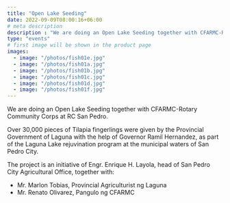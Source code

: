```yaml
---
title: "Open Lake Seeding"
date: 2022-09-09T08:00:16+06:00
# meta description
description : "We are doing an Open Lake Seeding together with CFARMC-Rotary Community Corps at RC San Pedro"
type: "events"
# first image will be shown in the product page
images:
  - image: "/photos/fish01e.jpg"  
  - image: "/photos/fish01a.jpg"
  - image: "/photos/fish01b.jpg"
  - image: "/photos/fish01c.jpg"
  - image: "/photos/fish01d.jpg"
  - image: "/photos/fish01f.jpg"          
---
```



We are doing an Open Lake Seeding together with CFARMC-Rotary Community Corps at RC San Pedro. 

Over 30,000 pieces of Tilapia fingerlings were given by the Provincial Government of Laguna with the help of Governor Ramil Hernandez, as part of the Laguna Lake rejuvination program at the municipal waters of San Pedro City.

The project is an initiative of Engr. Enrique H. Layola, head of San Pedro City Agricultural Office, together with:
- Mr. Marlon Tobias, Provincial Agriculturist ng Laguna
- Mr. Renato Olivarez, Pangulo ng CFARMC
